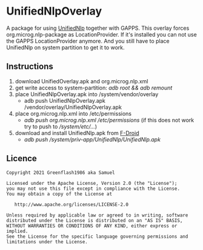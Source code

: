<!--
SPDX-FileCopyrightText: 2021, Greenflash1986 aka Samuel
SPDX-License-Identifier: Apache-2.0
-->

# UnifiedNlpOverlay

A package for using [UnifiedNlp](https://github.com/microg/UnifiedNlp) together with GAPPS. This overlay
forces org.microg.nlp-package as LocationProvider. If it's installed you can not use the GAPPS
LocationProvider anymore. And you still have to place UnifiedNlp on system partition to get it to work.

## Instructions
1. download UnifiedOverlay.apk and org.microg.nlp.xml
1. get write access to system-partition: _adb root && adb remount_
1. place UnifiedNlpOverlay.apk into /system/vendor/overlay
    * adb push UnifiedNlpOverlay.apk /vendor/overlay/UnifiedNlpOverlay.apk
1. place org.microg.nlp.xml into /etc/permissions
    * _adb push org.microg.nlp.xml /etc/permissions_ (if this does not work try to push to _/system/etc/..._)
1. download and install UnifiedNlp.apk from [F-Droid](https://f-droid.org/de/packages/org.microg.nlp/)
    * _adb push <APK-Name> /system/priv-app/UnifiedNlp/UnifiedNlp.apk_

## Licence

    Copyright 2021 Greenflash1986 aka Samuel

    Licensed under the Apache License, Version 2.0 (the "License");
    you may not use this file except in compliance with the License.
    You may obtain a copy of the License at

       http://www.apache.org/licenses/LICENSE-2.0

    Unless required by applicable law or agreed to in writing, software
    distributed under the License is distributed on an "AS IS" BASIS,
    WITHOUT WARRANTIES OR CONDITIONS OF ANY KIND, either express or implied.
    See the License for the specific language governing permissions and
    limitations under the License.
